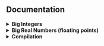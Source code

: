 ## **Documentation**

<details><!-- big integers : start -->

<summary><b>Big Integers</b></summary>

-----

## Big Integers - **`bint`**

- **Initializing from an integral type**.
    ```c++
    apa::bint num1 = 255, num2 = -128;
    // base 10 equivalent = 255 and -128
    ```
    Make sure that the integral type value you assign to a ```bint``` will
    not exceed its base size. If you compile ```apa``` with a number base
    of 2<sup>16</sup> the maximum value you can assign using an integral
    type is **```65535```**, for base of 2<sup>32</sup> it is
    **```4294967295```**, and for base 2<sup>64</sup> this will be
    **```18446744073709551615```**.

- **Initializing from a base2 (binary) number represented by a string**.
    ```c++
    apa::bint num1( "11001001110100111110100010101",apa::BIN);
    apa::bint num2("-11001001110100111110100010101",apa::BIN);
    // base 10 equivalent = 423263509 and -423263509
    ```

- **Initializing from a base8 (octal) number represented by a string**.
    ```c++
    apa::bint num1( "122333444455555666666777777700000000",apa::OCT);
    apa::bint num2("-122333444455555666666777777700000000",apa::OCT);
    // base 10 equivalent
    // num1 =  52245490915446306574707453853696
    // num2 = -52245490915446306574707453853696
    ```

- **Initializing from a base10 (decimal) number represented by a string**.
    ```c++
    apa::bint num1( "1192098127666217730001983712379812737234",apa::DEC);
    apa::bint num2("-1192098127666217730001983712379812737234",apa::DEC);
    // base10 equivalent
    // num1 =  1192098127666217730001983712379812737234
    // num2 = -1192098127666217730001983712379812737234
    ```

- **Initializing from a base16 (hex) number represented by a string**.
    ```c++
    apa::bint num1( "deed0feed0dead0beef0fac0bae",apa::HEX);
    apa::bint num2("-deed0feed0dead0beef0fac0bae",apa::HEX);
    // base10 equivalent
    // num1 =  282592308594525234095480996891566
    // num2 = -282592308594525234095480996891566
    ```

- **Initializing with specific limb values**.
    ```c++
    apa::bint positive_num({ 0xfeed, 0xdead, 0xbeef },apa::POSITIVE);
    apa::bint negative_num({ 0xfeed, 0xdead, 0xbeef },apa::NEGATIVE);
    ```
    The values ```0xfeed```, ```0xdead``` and ```0xbeef``` values will be
    assigned to each limb of the ```bint``` instance.

    Each element in the initializer list can only hold a max value of the
    base size (depending on the base size you choose during compilation).
    - Base 2<sup>16</sup> max value = ```0xffff```
    - Base 2<sup>32</sup> max value = ```0xffffffff```
    - Base 2<sup>64</sup> max value = ```0xffffffffffffffff```

-----

- **Supported Operators of ```apa::bint```**.
    - Negation Operator ```-```
    - Arithmetic Operators ```+```, ```-```,
    ```*```, ```/```, ```%```, ```+=```, ```-=```,
    ```*=```, ```/=```, ```%=```
    - Increment/Decrement Operators
    ```++```, ```--``` (Post-Fix and Pre-Fix)
    - Relational Operators
    ```<```, ```>```, ```==```, ```<=```, ```>=```, ```!=```
    - Logical Operators ```!```, ```&&```, ```||```
    - Bitwise Logical Operators ```~```, ```|```, ```&```, ```^```,
    ```|=```, ```&=```, ```^=```
    - Bitwise Shifts ```<<```, ```>>```, ```<<=```, ```>>=```
    (only takes argument of ```size_t```)
    - Standard I/O (console cin and cout) ```<<```, ```>>```
    (only accepts and output hex format)

- **Other Methods**.
    - ```apa::swap(bint&,bint&)``` -
    **[apa namespace function]** swap values of two ```bint``` class.
    - ```.printHex()``` -
    **[bint public method]** prints the value of ```bint``` in hex format.
    - ```.to_base10_string()``` -
    **[bint public method]** returns a string that represents the value of
    ```bint``` in base 10 (decimal).
    - ```.to_base16_string()``` -
    **[bint public method]** returns a string that represents the value of
    ```bint``` in base 16 (hex).
    - ```.capacity_size()``` -
    **[bint public method]** returns the total allocated number of limbs of
    a ```bint``` variable;
    - ```.limb_size()``` -
    **[bint public method]** returns the number of limbs currently used by
    a ```bint``` variable;
    - ```.byte_size()``` -
    **[bint public method]** returns the total number of bytes;
    - ```.bit_size()``` -
    **[bint public method]** returns the total number of bits;
    - ```*limb_view()``` -
    **[bint public method]** returns a ```const *limb_t``` pointer array;
    - ```*byte_view()``` -
    **[bint public method]** returns a ```const *uint8_t``` pointer array;

</details><!-- big integers : end -->








<details><!-- big floating point : start -->

<summary><b>Big Real Numbers (floating points)</b></summary>

## Big Real Numbers - **`bfloat`**

- **`bfloat` - big floating point numbers**

    - ***Not Yet Available in version 4.***
    
    - **Visit branch [version3.9](https://github.com/mrdcvlsc/APA/tree/version_3.9)
    for the latest previous working version of `bfloat`.**


</details><!-- big floating point : end -->









<details><!-- compilation : start -->
<summary><b>Compilation</b></summary>

- ### Compiling with **Header only**.

    - If you don't want to build the library using ```makefiles``` you can directly
    include the core header instead, then compile right away with your main program.
    
        ```c++
        #include "core.hpp"
        ```

        > **Note**
        > - You can choose a base during compilation with the following flags, this
        is optional.
        >    - ```-D_FORCE_BASE2_16``` = number base 2<sup>16</sup> (slowest)
        >    - ```-D_FORCE_BASE2_32``` = number base 2<sup>32</sup>
        >    - ```-D_FORCE_BASE2_64``` = number base 2<sup>64</sup> (fastest) might
        not be supported to some x86 or 32-bit computers.
            
        **Example:**

        ```bash
        g++ main.cpp -o main.exe -D_FORCE_BASE2_32 -O2
        ```
    
    By default, if a ```-D_FORCE_BASE2_XX``` flag is not specified, the code will auto
    decide the best available value for you.
    
- ### Compiling the **Static Library**.

    - To build the library run the following command
        ```bash
        make -f static
        ```
    - To install it in your system use the command below. The default path for Linux
    installation is ```/usr/local/```, you can change this by specifying a path using
    the ```INSTALL_PREFIX="INSTALLATION_PATH"```.
        ```bash
        sudo make -f static install
        ```

    - If you are compiling the static library with **mingw** on Windows, you need to
    specify where the **mingw** folder is located in the ```INSTALL_PREFIX```; e.g.
        ```bash
        make -f static install INSTALL_PREFIX=C:/User/Downloads/mingw
        ```

        If you are using **mingw64** you might want to replace ```make``` with
        ```mingw32-make``` in the command.

    - To uninstall library in your system just do a
        ```bash
        sudo make -f static uninstall
        ```

        For windows uninstallation you also need to specify the path of **mingw** using
        ```INSTALL_PREFIX``` like how you installed it but by using uninstall command.

    - If you installed the library after building it then you can just use it right away
    by including the headers.
        ```c++
        // main.cpp
        #include <iostream>
        #include <ubint.hpp>
        #include <bint.hpp>
        int main() {
            apa::ubint num1("8800918289723498",apa::DEC);
            apa::bint  num2("-8800918289723498",apa::DEC);
            // ...
        }
        ```
        Then compile it with:
        ```
        g++ main.cpp -o main.exe -lapa -O2
        ```
    - If you did not installed it you need to link the **build/include** and **build/lib**
    folder during compilation.
        ```
        g++ main.cpp -o main.exe -I"PATH/APA/build/include" -L"PATH/APA/build/lib" -lapa -O2
        ```

    > **Warning**
    >
    > You cannot use a specific base using the flag ```-D_FORCE_BASE2_XX``` when compiling
    > your own program that uses the static library. This is because the static library
    > will auto decide the best available base value during its compilation. So if you
    > define a specific base using the ```D_FORCE_BASE2_XX``` flag, a mismatch
    > might occur throwing an undefined reference or other errors.

</details><!-- compilation : end -->


